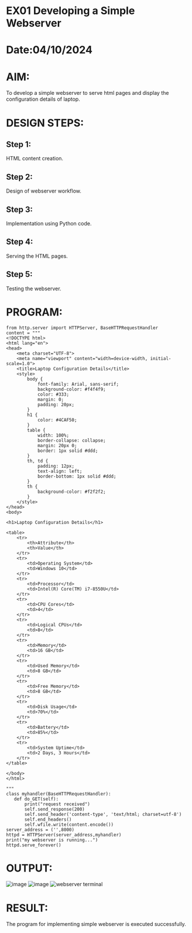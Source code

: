 # EX01 Developing a Simple Webserver

# Date:04/10/2024
# AIM:
To develop a simple webserver to serve html pages and display the configuration details of laptop.

# DESIGN STEPS:
## Step 1:
HTML content creation.

## Step 2:
Design of webserver workflow.

## Step 3:
Implementation using Python code.

## Step 4:
Serving the HTML pages.

## Step 5:
Testing the webserver.

# PROGRAM:
~~~
from http.server import HTTPServer, BaseHTTPRequestHandler
content = """
<!DOCTYPE html>
<html lang="en">
<head>
    <meta charset="UTF-8">
    <meta name="viewport" content="width=device-width, initial-scale=1.0">
    <title>Laptop Configuration Details</title>
    <style>
        body {
            font-family: Arial, sans-serif;
            background-color: #f4f4f9;
            color: #333;
            margin: 0;
            padding: 20px;
        }
        h1 {
            color: #4CAF50;
        }
        table {
            width: 100%;
            border-collapse: collapse;
            margin: 20px 0;
            border: 1px solid #ddd;
        }
        th, td {
            padding: 12px;
            text-align: left;
            border-bottom: 1px solid #ddd;
        }
        th {
            background-color: #f2f2f2;
        }
    </style>
</head>
<body>

<h1>Laptop Configuration Details</h1>

<table>
    <tr>
        <th>Attribute</th>
        <th>Value</th>
    </tr>
    <tr>
        <td>Operating System</td>
        <td>Windows 10</td>
    </tr>
    <tr>
        <td>Processor</td>
        <td>Intel(R) Core(TM) i7-8550U</td>
    </tr>
    <tr>
        <td>CPU Cores</td>
        <td>4</td>
    </tr>
    <tr>
        <td>Logical CPUs</td>
        <td>8</td>
    </tr>
    <tr>
        <td>Memory</td>
        <td>16 GB</td>
    </tr>
    <tr>
        <td>Used Memory</td>
        <td>8 GB</td>
    </tr>
    <tr>
        <td>Free Memory</td>
        <td>8 GB</td>
    </tr>
    <tr>
        <td>Disk Usage</td>
        <td>70%</td>
    </tr>
    <tr>
        <td>Battery</td>
        <td>85%</td>
    </tr>
    <tr>
        <td>System Uptime</td>
        <td>2 Days, 3 Hours</td>
    </tr>
</table>

</body>
</html>

"""
class myhandler(BaseHTTPRequestHandler):
   def do_GET(self):
       print("request received")
       self.send_response(200)
       self.send_header('content-type', 'text/html; charset=utf-8')
       self.end_headers()
       self.wfile.write(content.encode())
server_address = ('',8000)
httpd = HTTPServer(server_address,myhandler)
print("my webserver is running...")
httpd.serve_forever()
~~~

# OUTPUT:
![image](https://github.com/user-attachments/assets/33e855d3-63fe-43a1-931a-438bbbf22eae)
![image](https://github.com/user-attachments/assets/6ed2ce95-4ed5-446f-b4c8-8cdbfcc20124)
![webserver terminal](https://github.com/user-attachments/assets/89b28102-0fe7-4509-9026-2235b12c3d6a)


# RESULT:
The program for implementing simple webserver is executed successfully.
